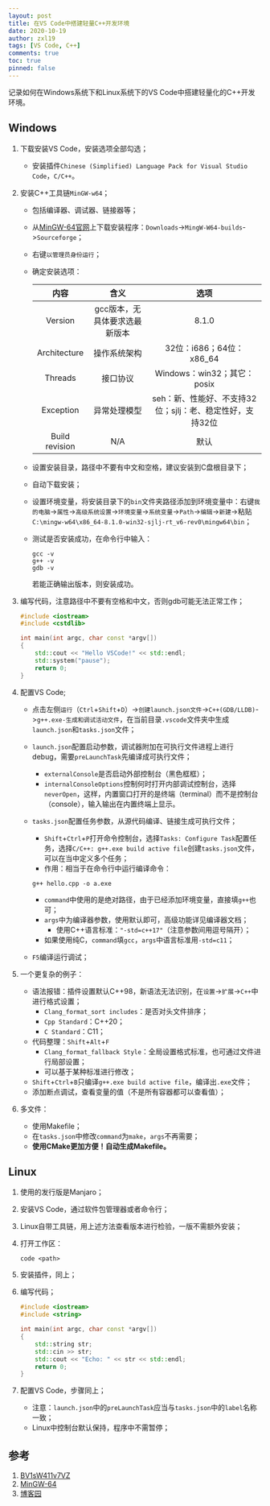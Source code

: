 ```yaml
---
layout: post
title: 在VS Code中搭建轻量C++开发环境
date: 2020-10-19
author: zxl19
tags: [VS Code, C++]
comments: true
toc: true
pinned: false
---
```


记录如何在Windows系统下和Linux系统下的VS Code中搭建轻量化的C++开发环境。

<!-- more -->

## Windows

1. 下载安装VS Code，安装选项全部勾选；
    + 安装插件`Chinese (Simplified) Language Pack for Visual Studio Code`，`C/C++`。
2. 安装C++工具链`MinGW-w64`；
    + 包括编译器、调试器、链接器等；
    + 从[MinGW-64官网](http://mingw-w64.org/doku.php)上下载安装程序：`Downloads`->`MingW-W64-builds`->`Sourceforge`；
    + 右键`以管理员身份运行`；
    + 确定安装选项：

        | 内容 | 含义 | 选项 |
        | :----: | :----: | :----: |
        | Version | gcc版本，无具体要求选最新版本 | 8.1.0 |
        | Architecture | 操作系统架构 | 32位：i686；64位：x86_64 |
        | Threads | 接口协议 | Windows：win32；其它：posix |
        | Exception | 异常处理模型 | seh：新、性能好、不支持32位；sjlj：老、稳定性好，支持32位 |
        | Build revision | N/A | 默认 |

    + 设置安装目录，路径中不要有中文和空格，建议安装到C盘根目录下；
    + 自动下载安装；
    + 设置环境变量，将安装目录下的`bin`文件夹路径添加到环境变量中：右键`我的电脑`->`属性`->`高级系统设置`->`环境变量`->`系统变量`->`Path`->`编辑`->`新建`->粘贴`C:\mingw-w64\x86_64-8.1.0-win32-sjlj-rt_v6-rev0\mingw64\bin`；
    + 测试是否安装成功，在命令行中输入：

        ```shell
        gcc -v
        g++ -v
        gdb -v
        ```

        若能正确输出版本，则安装成功。
3. 编写代码，注意路径中不要有空格和中文，否则gdb可能无法正常工作；

    ```cpp
    #include <iostream>
    #include <cstdlib>

    int main(int argc, char const *argv[])
    {
        std::cout << "Hello VSCode!" << std::endl;
        std::system("pause");
        return 0;
    }
    ```

4. 配置VS Code;
    + 点击左侧`运行`（`Ctrl`+`Shift`+`D`）->`创建launch.json文件`->`C++(GDB/LLDB)`->`g++.exe-生成和调试活动文件`，在当前目录`.vscode`文件夹中生成`launch.json`和`tasks.json`文件；
    + `launch.json`配置启动参数，调试器附加在可执行文件进程上进行debug，需要`preLaunchTask`先编译成可执行文件；
        + `externalConsole`是否启动外部控制台（黑色框框）；
        + `internalConsoleOptions`控制何时打开内部调试控制台，选择`neverOpen`，这样，内置窗口打开的是终端（terminal）而不是控制台（console），输入输出在内置终端上显示。
    + `tasks.json`配置任务参数，从源代码编译、链接生成可执行文件；
        + `Shift`+`Ctrl`+`P`打开命令控制台，选择`Tasks: Configure Task`配置任务，选择`C/C++: g++.exe build active file`创建`tasks.json`文件，可以在当中定义多个任务；
        + 作用：相当于在命令行中运行编译命令：

        ```shell
        g++ hello.cpp -o a.exe
        ```

        + `command`中使用的是绝对路径，由于已经添加环境变量，直接填`g++`也可；
        + `args`中为编译器参数，使用默认即可，高级功能详见编译器文档；
            + 使用C++语言标准：`"-std=c++17"`（注意参数间用逗号隔开）；
        + 如果使用纯C，`command`填`gcc`，`args`中语言标准用`-std=c11`；
    + `F5`编译运行调试；
5. 一个更复杂的例子：
    + 语法报错：插件设置默认C++98，新语法无法识别，在`设置`->`扩展`->`C++`中进行格式设置；
        + `Clang_format_sort includes`：是否对头文件排序；
        + `Cpp Standard`：C++20；
        + `C Standard`：C11；
    + 代码整理：`Shift`+`Alt`+`F`
        + `Clang_format_fallback Style`：全局设置格式标准，也可通过文件进行局部设置；
        + 可以基于某种标准进行修改；
    + `Shift`+`Ctrl`+`B`只编译`g++.exe build active file`，编译出`.exe`文件；
    + 添加断点调试，查看变量的值（不是所有容器都可以查看值）；
6. 多文件：
    + 使用Makefile；
    + 在`tasks.json`中修改`command`为`make`，`args`不再需要；
    + **使用CMake更加方便！自动生成Makefile。**

## Linux

1. 使用的发行版是Manjaro；
2. 安装VS Code，通过软件包管理器或者命令行；
3. Linux自带工具链，用上述方法查看版本进行检验，一版不需额外安装；
4. 打开工作区：

    ```shell
    code <path>
    ```

5. 安装插件，同上；
6. 编写代码；

    ```cpp
    #include <iostream>
    #include <string>

    int main(int argc, char const *argv[])
    {
        std::string str;
        std::cin >> str;
        std::cout << "Echo: " << str << std::endl;
        return 0;
    }
    ```

7. 配置VS Code，步骤同上；
    + 注意：`launch.json`中的`preLaunchTask`应当与`tasks.json`中的`label`名称一致；
    + Linux中控制台默认保持，程序中不需暂停；

## 参考

1. [BV1sW411v7VZ](https://www.bilibili.com/video/BV1sW411v7VZ)
2. [MinGW-64](http://mingw-w64.org/doku.php)
3. [博客园](https://www.cnblogs.com/ggg-327931457/p/9694516.html)
